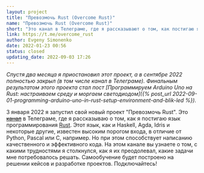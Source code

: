 ```yaml
---
layout: project
title: "Превозмочь Rust (Overcome Rust)"
name: "Превозмочь Rust (Overcome Rust)"
short: "Это канал в Телеграме, где я рассказывают о том, как постигаю язык программирования Rust."
link: https://t.me/overcome_rust
author: Evgeny Simonenko
date: 2022-01-23 00:56
status: closed
updating_date: 2022-09-03 17:26
---
```


_Спустя два месяца я приостановил этот проект, а в сентябре 2022 полностью закрыл (в том числе
канал в Телеграме). Финальным результатом этого проекта стал пост
[Программируем Arduino Uno на Rust: настраиваем среду и моргаем светодиодом]({% post_url 2022-09-01-programming-arduino-uno-in-rust-setup-environment-and-blik-led %})._

3 января 2022 я запустил свой новый проект "Превозмочь Rust". Это ~~[канал]({{page.link}})~~ в Телеграме, где я рассказываю о том, как я постигаю язык программирования [Rust](https://www.rust-lang.org). Этот язык, как и Haskell, Agda, Idris и некоторые другие, известен высоким порогом входа, в отличие от Python, Pascal или C, например. Но при этом способствует написанию качественного и эффективного кода. На этом канале вы узнаете о том, с какими трудностями я столкнулся, как я их преодолевал, какие задачи мне потребовалось решать. Самообучение будет построено на решении кейсов и разработке проектов. Подключайтесь!
